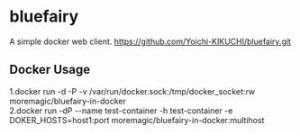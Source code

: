 # bluefairy
A simple docker web client.
https://github.com/Yoichi-KIKUCHI/bluefairy.git

## Docker Usage
1.docker run -d -P -v /var/run/docker.sock:/tmp/docker_socket:rw moremagic/bluefairy-in-docker  
2.docker run -dP --name test-container -h test-container -e DOKER_HOSTS=host1:port moremagic/bluefairy-in-docker:multihost
